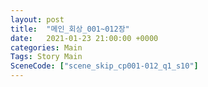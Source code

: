 ```yaml
---
layout: post
title:  "메인_회상_001~012장"
date:   2021-01-23 21:00:00 +0000
categories: Main
Tags: Story Main
SceneCode: ["scene_skip_cp001-012_q1_s10"]
---
```

